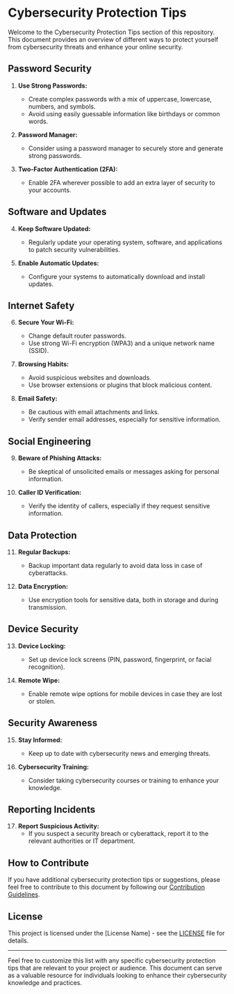 # Cybersecurity Protection Tips

Welcome to the Cybersecurity Protection Tips section of this repository. This document provides an overview of different ways to protect yourself from cybersecurity threats and enhance your online security.

## Password Security

1. **Use Strong Passwords:**
   - Create complex passwords with a mix of uppercase, lowercase, numbers, and symbols.
   - Avoid using easily guessable information like birthdays or common words.

2. **Password Manager:**
   - Consider using a password manager to securely store and generate strong passwords.

3. **Two-Factor Authentication (2FA):**
   - Enable 2FA wherever possible to add an extra layer of security to your accounts.

## Software and Updates

4. **Keep Software Updated:**
   - Regularly update your operating system, software, and applications to patch security vulnerabilities.

5. **Enable Automatic Updates:**
   - Configure your systems to automatically download and install updates.

## Internet Safety

6. **Secure Your Wi-Fi:**
   - Change default router passwords.
   - Use strong Wi-Fi encryption (WPA3) and a unique network name (SSID).

7. **Browsing Habits:**
   - Avoid suspicious websites and downloads.
   - Use browser extensions or plugins that block malicious content.

8. **Email Safety:**
   - Be cautious with email attachments and links.
   - Verify sender email addresses, especially for sensitive information.

## Social Engineering

9. **Beware of Phishing Attacks:**
   - Be skeptical of unsolicited emails or messages asking for personal information.

10. **Caller ID Verification:**
    - Verify the identity of callers, especially if they request sensitive information.

## Data Protection

11. **Regular Backups:**
    - Backup important data regularly to avoid data loss in case of cyberattacks.

12. **Data Encryption:**
    - Use encryption tools for sensitive data, both in storage and during transmission.

## Device Security

13. **Device Locking:**
    - Set up device lock screens (PIN, password, fingerprint, or facial recognition).

14. **Remote Wipe:**
    - Enable remote wipe options for mobile devices in case they are lost or stolen.

## Security Awareness

15. **Stay Informed:**
    - Keep up to date with cybersecurity news and emerging threats.

16. **Cybersecurity Training:**
    - Consider taking cybersecurity courses or training to enhance your knowledge.

## Reporting Incidents

17. **Report Suspicious Activity:**
    - If you suspect a security breach or cyberattack, report it to the relevant authorities or IT department.

## How to Contribute

If you have additional cybersecurity protection tips or suggestions, please feel free to contribute to this document by following our [Contribution Guidelines](CONTRIBUTING.md).

## License

This project is licensed under the [License Name] - see the [LICENSE](LICENSE) file for details.

---

Feel free to customize this list with any specific cybersecurity protection tips that are relevant to your project or audience. This document can serve as a valuable resource for individuals looking to enhance their cybersecurity knowledge and practices.
